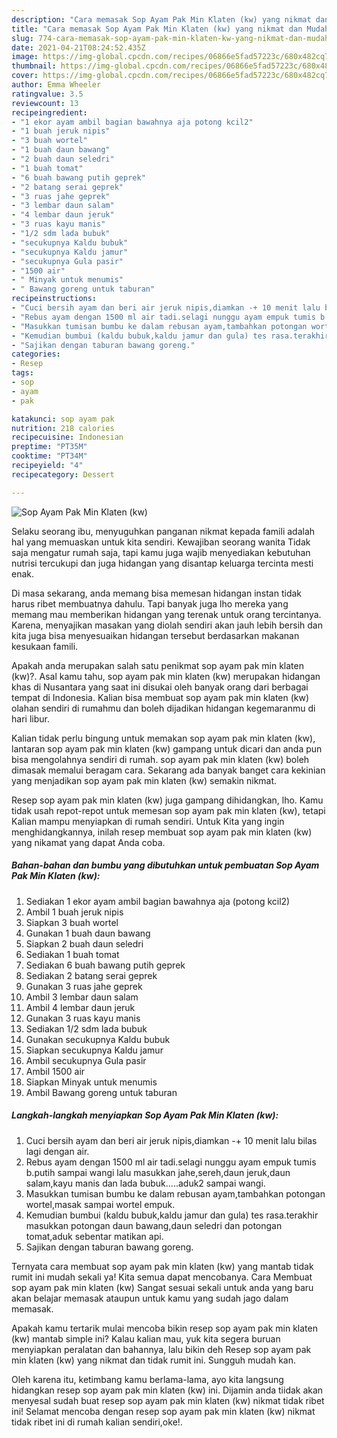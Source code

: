 ```yaml
---
description: "Cara memasak Sop Ayam Pak Min Klaten (kw) yang nikmat dan Mudah Dibuat"
title: "Cara memasak Sop Ayam Pak Min Klaten (kw) yang nikmat dan Mudah Dibuat"
slug: 774-cara-memasak-sop-ayam-pak-min-klaten-kw-yang-nikmat-dan-mudah-dibuat
date: 2021-04-21T08:24:52.435Z
image: https://img-global.cpcdn.com/recipes/06866e5fad57223c/680x482cq70/sop-ayam-pak-min-klaten-kw-foto-resep-utama.jpg
thumbnail: https://img-global.cpcdn.com/recipes/06866e5fad57223c/680x482cq70/sop-ayam-pak-min-klaten-kw-foto-resep-utama.jpg
cover: https://img-global.cpcdn.com/recipes/06866e5fad57223c/680x482cq70/sop-ayam-pak-min-klaten-kw-foto-resep-utama.jpg
author: Emma Wheeler
ratingvalue: 3.5
reviewcount: 13
recipeingredient:
- "1 ekor ayam ambil bagian bawahnya aja potong kcil2"
- "1 buah jeruk nipis"
- "3 buah wortel"
- "1 buah daun bawang"
- "2 buah daun seledri"
- "1 buah tomat"
- "6 buah bawang putih geprek"
- "2 batang serai geprek"
- "3 ruas jahe geprek"
- "3 lembar daun salam"
- "4 lembar daun jeruk"
- "3 ruas kayu manis"
- "1/2 sdm lada bubuk"
- "secukupnya Kaldu bubuk"
- "secukupnya Kaldu jamur"
- "secukupnya Gula pasir"
- "1500 air"
- " Minyak untuk menumis"
- " Bawang goreng untuk taburan"
recipeinstructions:
- "Cuci bersih ayam dan beri air jeruk nipis,diamkan -+ 10 menit lalu bilas lagi dengan air."
- "Rebus ayam dengan 1500 ml air tadi.selagi nunggu ayam empuk tumis b.putih sampai wangi lalu masukkan jahe,sereh,daun jeruk,daun salam,kayu manis dan lada bubuk.....aduk2 sampai wangi."
- "Masukkan tumisan bumbu ke dalam rebusan ayam,tambahkan potongan wortel,masak sampai wortel empuk."
- "Kemudian bumbui (kaldu bubuk,kaldu jamur dan gula) tes rasa.terakhir masukkan potongan daun bawang,daun seledri dan potongan tomat,aduk sebentar matikan api."
- "Sajikan dengan taburan bawang goreng."
categories:
- Resep
tags:
- sop
- ayam
- pak

katakunci: sop ayam pak 
nutrition: 218 calories
recipecuisine: Indonesian
preptime: "PT35M"
cooktime: "PT34M"
recipeyield: "4"
recipecategory: Dessert

---
```



![Sop Ayam Pak Min Klaten (kw)](https://img-global.cpcdn.com/recipes/06866e5fad57223c/680x482cq70/sop-ayam-pak-min-klaten-kw-foto-resep-utama.jpg)

Selaku seorang ibu, menyuguhkan panganan nikmat kepada famili adalah hal yang memuaskan untuk kita sendiri. Kewajiban seorang  wanita Tidak saja mengatur rumah saja, tapi kamu juga wajib menyediakan kebutuhan nutrisi tercukupi dan juga hidangan yang disantap keluarga tercinta mesti enak.

Di masa  sekarang, anda memang bisa memesan hidangan instan tidak harus ribet membuatnya dahulu. Tapi banyak juga lho mereka yang memang mau memberikan hidangan yang terenak untuk orang tercintanya. Karena, menyajikan masakan yang diolah sendiri akan jauh lebih bersih dan kita juga bisa menyesuaikan hidangan tersebut berdasarkan makanan kesukaan famili. 



Apakah anda merupakan salah satu penikmat sop ayam pak min klaten (kw)?. Asal kamu tahu, sop ayam pak min klaten (kw) merupakan hidangan khas di Nusantara yang saat ini disukai oleh banyak orang dari berbagai tempat di Indonesia. Kalian bisa membuat sop ayam pak min klaten (kw) olahan sendiri di rumahmu dan boleh dijadikan hidangan kegemaranmu di hari libur.

Kalian tidak perlu bingung untuk memakan sop ayam pak min klaten (kw), lantaran sop ayam pak min klaten (kw) gampang untuk dicari dan anda pun bisa mengolahnya sendiri di rumah. sop ayam pak min klaten (kw) boleh dimasak memalui beragam cara. Sekarang ada banyak banget cara kekinian yang menjadikan sop ayam pak min klaten (kw) semakin nikmat.

Resep sop ayam pak min klaten (kw) juga gampang dihidangkan, lho. Kamu tidak usah repot-repot untuk memesan sop ayam pak min klaten (kw), tetapi Kalian mampu menyiapkan di rumah sendiri. Untuk Kita yang ingin menghidangkannya, inilah resep membuat sop ayam pak min klaten (kw) yang nikamat yang dapat Anda coba.

<!--inarticleads1-->

##### Bahan-bahan dan bumbu yang dibutuhkan untuk pembuatan Sop Ayam Pak Min Klaten (kw):

1. Sediakan 1 ekor ayam ambil bagian bawahnya aja (potong kcil2)
1. Ambil 1 buah jeruk nipis
1. Siapkan 3 buah wortel
1. Gunakan 1 buah daun bawang
1. Siapkan 2 buah daun seledri
1. Sediakan 1 buah tomat
1. Sediakan 6 buah bawang putih geprek
1. Sediakan 2 batang serai geprek
1. Gunakan 3 ruas jahe geprek
1. Ambil 3 lembar daun salam
1. Ambil 4 lembar daun jeruk
1. Gunakan 3 ruas kayu manis
1. Sediakan 1/2 sdm lada bubuk
1. Gunakan secukupnya Kaldu bubuk
1. Siapkan secukupnya Kaldu jamur
1. Ambil secukupnya Gula pasir
1. Ambil 1500 air
1. Siapkan  Minyak untuk menumis
1. Ambil  Bawang goreng untuk taburan




<!--inarticleads2-->

##### Langkah-langkah menyiapkan Sop Ayam Pak Min Klaten (kw):

1. Cuci bersih ayam dan beri air jeruk nipis,diamkan -+ 10 menit lalu bilas lagi dengan air.
1. Rebus ayam dengan 1500 ml air tadi.selagi nunggu ayam empuk tumis b.putih sampai wangi lalu masukkan jahe,sereh,daun jeruk,daun salam,kayu manis dan lada bubuk.....aduk2 sampai wangi.
1. Masukkan tumisan bumbu ke dalam rebusan ayam,tambahkan potongan wortel,masak sampai wortel empuk.
1. Kemudian bumbui (kaldu bubuk,kaldu jamur dan gula) tes rasa.terakhir masukkan potongan daun bawang,daun seledri dan potongan tomat,aduk sebentar matikan api.
1. Sajikan dengan taburan bawang goreng.




Ternyata cara membuat sop ayam pak min klaten (kw) yang mantab tidak rumit ini mudah sekali ya! Kita semua dapat mencobanya. Cara Membuat sop ayam pak min klaten (kw) Sangat sesuai sekali untuk anda yang baru akan belajar memasak ataupun untuk kamu yang sudah jago dalam memasak.

Apakah kamu tertarik mulai mencoba bikin resep sop ayam pak min klaten (kw) mantab simple ini? Kalau kalian mau, yuk kita segera buruan menyiapkan peralatan dan bahannya, lalu bikin deh Resep sop ayam pak min klaten (kw) yang nikmat dan tidak rumit ini. Sungguh mudah kan. 

Oleh karena itu, ketimbang kamu berlama-lama, ayo kita langsung hidangkan resep sop ayam pak min klaten (kw) ini. Dijamin anda tiidak akan menyesal sudah buat resep sop ayam pak min klaten (kw) nikmat tidak ribet ini! Selamat mencoba dengan resep sop ayam pak min klaten (kw) nikmat tidak ribet ini di rumah kalian sendiri,oke!.

